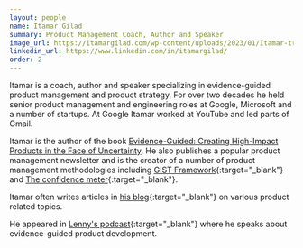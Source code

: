 ```yaml
---
layout: people
name: Itamar Gilad
summary: Product Management Coach, Author and Speaker
image_url: https://itamargilad.com/wp-content/uploads/2023/01/Itamar-transparent-medium.png
linkedin_url: https://www.linkedin.com/in/itamargilad/
order: 2
---
```


Itamar is a coach, author and speaker specializing in evidence-guided product management and product strategy. For over two decades he held senior product management and engineering roles at Google, Microsoft and a number of startups. At Google Itamar worked at YouTube and led parts of Gmail.

Itamar is the author of the book [Evidence-Guided: Creating High-Impact Products in the Face of Uncertainty](/books/itamar_gilad_evidence_guided.html). He also publishes a popular product management newsletter and is the creator of a number of product management methodologies including [GIST Framework](https://itamargilad.com/gist-framework/){:target="_blank"} and [The confidence meter](https://itamargilad.com/the-tool-that-will-help-you-choose-better-product-ideas/){:target="_blank"}.

Itamar often writes articles in [his blog](https://itamargilad.com/blog/){:target="_blank"} on various product related topics.

He appeared in [Lenny's podcast](https://www.lennysnewsletter.com/p/becoming-evidence-guided-itamar-gilad){:target="_blank"} where he speaks about evidence-guided product development. 
